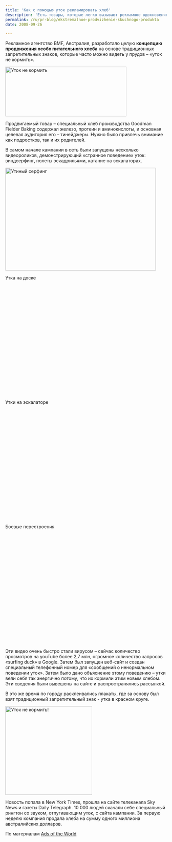 ```yaml
---
title: 'Как с помощью уток рекламировать хлеб'
description: 'Есть товары, которые легко вызывают рекламное вдохновение – модные аксессуары, плееры, машины. А есть товары «скучные» - такие, например, как хлеб.'
permalink: /ru/pr-blog/ekstremalnoe-prodvizhenie-skuchnogo-produkta
date: 2008-09-26

---
```


Рекламное агентство  BMF, Австралия, разработало целую <strong>концепцию продвижения особо питательного хлеба</strong> на основе традиционных запретительных знаков, которые часто можно видеть у прудов – «уток не кормить».

<img src="{{ site.assets }}/upload/sign.jpg" alt="Уток не кормить" title="Уток не кормить"  class="post__img" width="378" height="155"><span class="caption" style="width: 376px;">

Продвигаемый товар – специальный хлеб производства Goodman Fielder Baking содержал железо, протеин и аминокислоты, и основная целевая аудитория его – тинейджеры. Нужно было привлечь внимание как подростков, так и их родителей.

В самом начале кампании в сеть были запущены несколько видеороликов, демонстрирующий «странное поведение» уток: виндсерфинг, полеты  эскадрильями, катание на эскалаторах.

<img src="{{ site.assets }}/upload/strangeduck.jpg" alt="Утиный серфинг" title="Утиный серфинг"  class="post__img" width="470" height="321">

Утка на доске

<object width="425" height="344"><param name="movie" value="https://www.youtube.com/v/tLiaG2kZW6Q&hl=ru&fs=1"><param name="wmode" value="transparent"><embed src="https://www.youtube.com/v/tLiaG2kZW6Q&amp;hl=ru&amp;fs=1" type="application/x-shockwave-flash" width="425" height="344"></embed></object>

Утки на эскалаторе

<object width="425" height="344"><param name="movie" value="https://www.youtube.com/v/KLd-rJMoeko&hl=ru&fs=1"><param name="wmode" value="transparent"><embed src="https://www.youtube.com/v/KLd-rJMoeko&amp;hl=ru&amp;fs=1" type="application/x-shockwave-flash" width="425" height="344"></embed></object>

Боевые перестроения

<object width="425" height="344"><param name="movie" value="https://www.youtube.com/v/OypIYvnDqH8&hl=ru&fs=1"><param name="wmode" value="transparent"><embed src="https://www.youtube.com/v/OypIYvnDqH8&amp;hl=ru&amp;fs=1" type="application/x-shockwave-flash" width="425" height="344"></embed></object>

 Эти видео очень быстро стали вирусом – сейчас количество просмотров на youTube более 2,7 млн, огромное количество запросов «surfing duck» в Google. Затем был запущен веб-сайт и создан специальный телефонный номер для «сообщений о ненормальном поведении уток». Затем было дано объяснение этому поведению – утки вели себя так энергично потому, что их кормили этим новым хлебом. Эти сведения были вывешены на сайте и распространялись рассылкой.

В это же время по городу расклеивались плакаты, где за основу был взят традиционный запретительный знак  - утка в красном круге.

<img src="{{ site.assets }}/upload/poster.jpg" alt="Уток не кормить!" title="Уток не кормить!"  class="post__img" width="271" height="277">

Новость попала в New York Times, прошла на сайте телеканала Sky News и газеты Daily Telegraph. 10 000 людей скачали себе специальный рингтон со звуком, отпугивающим уток, с сайта кампании. За первую неделю компания продала хлеба на сумму одного миллиона австралийских долларов.

По материалам <a href="https://www.adsoftheworld.com">Ads of the World</a>

